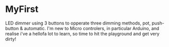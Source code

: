 # MyFirst
LED dimmer using 3 buttons to opperate three dimming methods, pot, push-button &amp; automatic.
I'm new to Micro controlers, in particular Arduino, and realise i've a hellofa lot to learn, so time to hit the playground and get very dirty!
